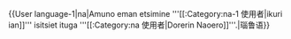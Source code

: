 {{User language-1|na|Amuno eman etsimine '''[[:Category:na-1 使用者|ikuri ian]]''' isitsiet ituga '''[[:Category:na 使用者|Dorerin Naoero]]'''.|瑙鲁语}} <noinclude></noinclude>